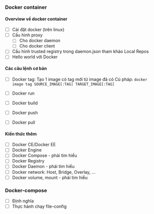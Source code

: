 
### Docker container  

#### Overview về docker container
- [ ] Cài đặt docker (trên linux)
- [ ] Cấu hình proxy
  - [ ] Cho docker daemon
  - [ ] Cho docker client
- [ ] Cấu hình trusted registry trong daemon.json tham khảo Local Repos
- [ ] Hello world với Docker
#### Các câu lệnh cơ bản
- [ ] Docker tag: Tạo 1 image có tag mới từ image đã có
      Cú pháp: `docker image tag SOURCE_IMAGE[:TAG] TARGET_IMAGE[:TAG]`
  
- [ ] Docker run
- [ ] Docker build
- [ ] Docker push
- [ ] Docker pull
#### Kiến thức thêm
- [ ] Docker CE/Docker EE
- [ ] Docker Engine
- [ ] Docker Compose - phải tìm hiểu
- [ ] Docker Registry
- [ ] Docker Daemon - phải tìm hiểu
- [ ] Docker network: Host, Bridge, Overlay, ...
- [ ] Docker volume, mount - phải tìm hiểu

### Docker-compose
- [ ] Định nghĩa
- [ ] Thực hành chạy file-config
